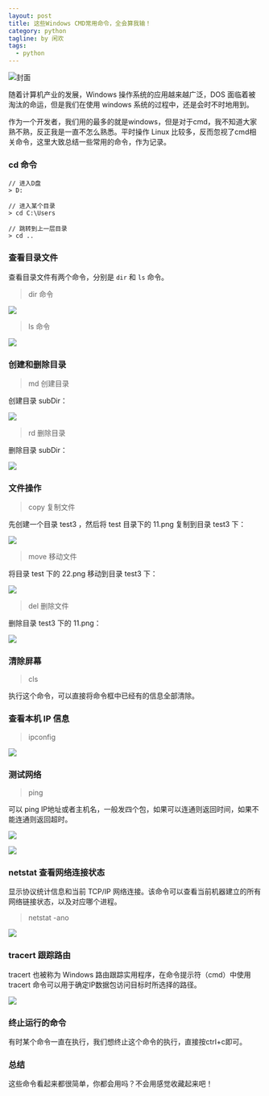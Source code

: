 ```yaml
---
layout: post
title: 这些Windows CMD常用命令，全会算我输！
category: python
tagline: by 闲欢
tags: 
  - python
---
```


![封面](http://www.justdopython.com/assets/images/2022/02/cmd/0.png)

随着计算机产业的发展，Windows 操作系统的应用越来越广泛，DOS 面临着被淘汰的命运，但是我们在使用 windows 系统的过程中，还是会时不时地用到。

作为一个开发者，我们用的最多的就是windows，但是对于cmd，我不知道大家熟不熟，反正我是一直不怎么熟悉。平时操作 Linux 比较多，反而忽视了cmd相关命令，这里大致总结一些常用的命令，作为记录。

<!--more-->

### cd 命令

```
// 进入D盘
> D:

// 进入某个目录
> cd C:\Users

// 跳转到上一层目录
> cd ..

```

### 查看目录文件

查看目录文件有两个命令，分别是 `dir` 和 `ls` 命令。

> dir 命令

![](http://www.justdopython.com/assets/images/2022/02/cmd/1.png)

> ls 命令

![](http://www.justdopython.com/assets/images/2022/02/cmd/2.png)


### 创建和删除目录

> md 创建目录

创建目录 subDir：

![](http://www.justdopython.com/assets/images/2022/02/cmd/3.png)

> rd 删除目录

删除目录 subDir：

![](http://www.justdopython.com/assets/images/2022/02/cmd/4.png)


### 文件操作

> copy 复制文件

先创建一个目录 test3 ，然后将 test 目录下的 11.png 复制到目录 test3 下：

![](http://www.justdopython.com/assets/images/2022/02/cmd/5.png)

> move 移动文件

将目录 test 下的 22.png 移动到目录 test3 下：

![](http://www.justdopython.com/assets/images/2022/02/cmd/6.png)

> del 删除文件

删除目录 test3 下的 11.png：

![](http://www.justdopython.com/assets/images/2022/02/cmd/7.png)


### 清除屏幕

> cls

执行这个命令，可以直接将命令框中已经有的信息全部清除。

### 查看本机 IP 信息

> ipconfig

![](http://www.justdopython.com/assets/images/2022/02/cmd/8.png)


### 测试网络

> ping

可以 ping IP地址或者主机名，一般发四个包，如果可以连通则返回时间，如果不能连通则返回超时。

![](http://www.justdopython.com/assets/images/2022/02/cmd/9.png)

![](http://www.justdopython.com/assets/images/2022/02/cmd/10.png)


### netstat 查看网络连接状态

显示协议统计信息和当前 TCP/IP 网络连接。该命令可以查看当前机器建立的所有网络链接状态，以及对应哪个进程。

> netstat -ano

![](http://www.justdopython.com/assets/images/2022/02/cmd/11.png)


### tracert 跟踪路由

tracert 也被称为 Windows 路由跟踪实用程序，在命令提示符（cmd）中使用 tracert 命令可以用于确定IP数据包访问目标时所选择的路径。

![](http://www.justdopython.com/assets/images/2022/02/cmd/12.png)


### 终止运行的命令

有时某个命令一直在执行，我们想终止这个命令的执行，直接按ctrl+c即可。


### 总结

这些命令看起来都很简单，你都会用吗？不会用感觉收藏起来吧！


